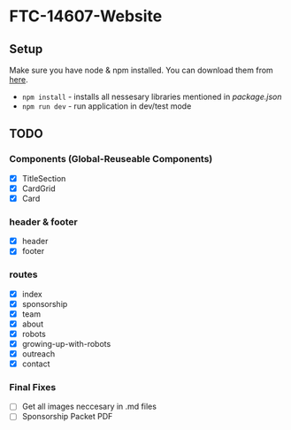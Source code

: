 # FTC-14607-Website

## Setup

Make sure you have node & npm installed. You can download them from [here](https://nodejs.org/en).

- `npm install` - installs all nessesary libraries mentioned in _package.json_
- `npm run dev` - run application in dev/test mode

## TODO

### Components (Global-Reuseable Components)

- [x] TitleSection
- [x] CardGrid
- [x] Card

### header & footer

- [x] header
- [x] footer

### routes

- [x] index
- [x] sponsorship
- [x] team
- [x] about
- [x] robots
- [x] growing-up-with-robots
- [x] outreach
- [x] contact

### Final Fixes

- [ ] Get all images neccesary in .md files
- [ ] Sponsorship Packet PDF
